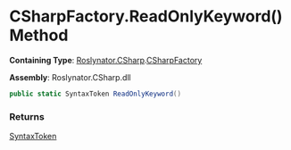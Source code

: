 # CSharpFactory\.ReadOnlyKeyword\(\) Method

**Containing Type**: [Roslynator.CSharp](../../README.md)\.[CSharpFactory](../README.md)

**Assembly**: Roslynator\.CSharp\.dll

```csharp
public static SyntaxToken ReadOnlyKeyword()
```

### Returns

[SyntaxToken](https://docs.microsoft.com/en-us/dotnet/api/microsoft.codeanalysis.syntaxtoken)

